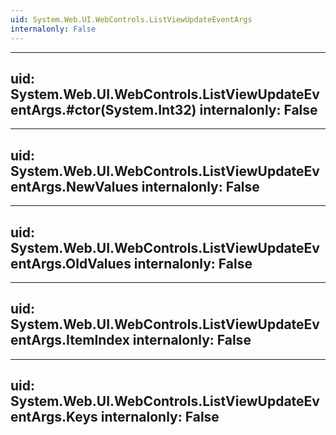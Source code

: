 ```yaml
---
uid: System.Web.UI.WebControls.ListViewUpdateEventArgs
internalonly: False
---
```


---
uid: System.Web.UI.WebControls.ListViewUpdateEventArgs.#ctor(System.Int32)
internalonly: False
---

---
uid: System.Web.UI.WebControls.ListViewUpdateEventArgs.NewValues
internalonly: False
---

---
uid: System.Web.UI.WebControls.ListViewUpdateEventArgs.OldValues
internalonly: False
---

---
uid: System.Web.UI.WebControls.ListViewUpdateEventArgs.ItemIndex
internalonly: False
---

---
uid: System.Web.UI.WebControls.ListViewUpdateEventArgs.Keys
internalonly: False
---
